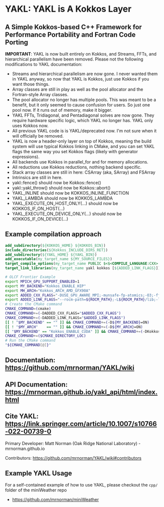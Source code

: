 # YAKL: YAKL is A Kokkos Layer
## A Simple Kokkos-based C++ Framework for Performance Portability and Fortran Code Porting

**IMPORTANT**: YAKL is now built entirely on Kokkos, and Streams, FFTs, and hierarchical parallelism have been removed. Please not the following modifications to YAKL documentation:
* Streams and hierarchical parallelism are now gone. I never wanted them in YAKL anyway, so now that YAKL is Kokkos, just use Kokkos if you want those things.
* Array classes are still in play as well as the pool allocator and the Fortran-style Array classes.
* The pool allocator no longer has multiple pools. This was meant to be a benefit, but it only seemed to cause confusion for users. So just one pool now. If it runs out of memory, make it bigger.
* YAKL FFTs, Tridiagonal, and Pentadiagonal solves are now gone. They require hardware specific logic, which YAKL no longer has. YAKL only uses Kokkos now.
* All previous YAKL code is is YAKL/deprecated now. I'm not sure when it will officially be removed.
* YAKL is now a header-only layer on top of Kokkos, meaning the build system will use typical Kokkos linking in CMake, and you can set YAKL flags the same way you set Kokkos flags (likely with generator expressions).
* All backends use Kokkos in parallel_for and for memory allocations.
* All reductions use Kokkos reductions, nothing backend specific.
* Stack array classes are still in here: CSArray (aka, SArray) and FSArray
* Intrinsics are still in here.
* yakl::fence() should now be Kokkos::fence()
* yakl::yakl_throw() should now be Kokkos::abort()
* YAKL_INLINE should now be KOKKOS_INLINE_FUNCTION
* YAKL_LAMBDA should now be KOKKOS_LAMBDA
* YAKL_EXECUTE_ON_HOST_ONLY(...) should now be KOKKOS_IF_ON_HOST(...)
* YAKL_EXECUTE_ON_DEVICE_ONLY(...) should now be KOKKOS_IF_ON_DEVICE(...)

## Example compilation approach
```cmake
add_subdirectory(${KOKKOS_HOME} ${KOKKOS_BIN})
include_directories(${Kokkos_INCLUDE_DIRS_RET})
add_subdirectory(${YAKL_HOME} ${YAKL_BIN})
add_executable(my_target_name ${MY_SOURCE_FILES})
target_compile_options(my_target_name PUBLIC $<$<COMPILE_LANGUAGE:CXX>:${ADDED_CXX_FLAGS}>)
target_link_libraries(my_target_name yakl kokkos [${ADDED_LINK_FLAGS}])
```
```bash
# OLCF Frontier Example
export MPICH_GPU_SUPPORT_ENABLED=1
export MY_BACKEND="Kokkos_ENABLE_HIP"
export MH_ARCH="Kokkos_ARCH_AMD_GFX90A"
export ADDED_CXX_FLAGS="-DUSE_GPU_AWARE_MPI;-munsafe-fp-atomics;-O3;-ffast-math;-I${ROCM_PATH}/include;-D__HIP_ROCclr__;-D__HIP_ARCH_GFX90A__=1;--rocm-path=${ROCM_PATH};--offload-arch=gfx90a;-Wno-unused-result;-Wno-macro-redefined"
export ADDED_LINK_FLAGS="--rocm-path=${ROCM_PATH};-L${ROCM_PATH}/lib;-lamdhip64"
# Create the CMake command
CMAKE_COMMAND=(cmake)
CMAKE_COMMAND+=(-DADDED_CXX_FLAGS="$ADDED_CXX_FLAGS")
CMAKE_COMMAND+=(-DADDED_LINK_FLAGS="$ADDED_LINK_FLAGS")
[[ ! "$MY_BACKEND" == "" ]] && CMAKE_COMMAND+=(-D${MY_BACKEND}=ON)
[[ ! "$MY_ARCH"    == "" ]] && CMAKE_COMMAND+=(-D${MY_ARCH}=ON)
[[ "$MY_BACKEND" == "Kokkos_ENABLE_CUDA" ]] && CMAKE_COMMAND+=(-DKokkos_ENABLE_CUDA_CONSTEXPR=ON)
CMAKE_COMMAND+=($CMAKE_DIRECTORY_LOC)
# Run the CMake command
"${CMAKE_COMMAND[@]}"
```

## Documentation: https://github.com/mrnorman/YAKL/wiki

## API Documentation: https://mrnorman.github.io/yakl_api/html/index.html

## Cite YAKL: https://link.springer.com/article/10.1007/s10766-022-00739-0

Primary Developer: Matt Norman (Oak Ridge National Laboratory) - mrnorman.github.io

Contributors: https://github.com/mrnorman/YAKL/wiki#contributors

## Example YAKL Usage
For a self-contained example of how to use YAKL, please checkout the `cpp/` folder of the miniWeather repo
* https://github.com/mrnorman/miniWeather

